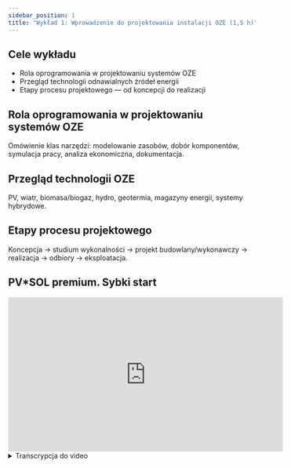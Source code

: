 ```yaml
---
sidebar_position: 1
title: "Wykład 1: Wprowadzenie do projektowania instalacji OZE (1,5 h)"
---
```

## Cele wykładu

- Rola oprogramowania w projektowaniu systemów OZE
- Przegląd technologii odnawialnych źródeł energii
- Etapy procesu projektowego — od koncepcji do realizacji

## Rola oprogramowania w projektowaniu systemów OZE

Omówienie klas narzędzi: modelowanie zasobów, dobór komponentów, symulacja pracy, analiza ekonomiczna, dokumentacja.

## Przegląd technologii OZE

PV, wiatr, biomasa/biogaz, hydro, geotermia, magazyny energii, systemy hybrydowe.

## Etapy procesu projektowego

Koncepcja → studium wykonalności → projekt budowlany/wykonawczy → realizacja → odbiory → eksploatacja.

## PV*SOL premium. Sybki start

<iframe width="560" height="315" src="https://www.youtube.com/embed/qg7CDJuqcdc" title="PV*SOL premium tutorial" frameborder="0" allow="accelerometer; autoplay; clipboard-write; encrypted-media; gyroscope; picture-in-picture" allowfullscreen></iframe>

<details>
<summary>Transcrypcja do video</summary>

00:00:01 - 00:00:43
Ten samouczek jest przeznaczony dla początkujących. Pokaże Ci podstawowe kroki projektowania systemu PV równoległego do dachu w PV*SOL premium. Przeprowadzi Cię od samego początku do końcowej symulacji. Po uruchomieniu PV*SOL zobaczysz stronę powitalną. Tutaj możesz rozpocząć nowy projekt lub otworzyć istniejący, bezpośrednio otworzyć jeden z ostatnich projektów albo zapoznać się z przykładami, aby zobaczyć możliwości PV*SOL. W tym samouczku rozpoczniemy nowy projekt. Klikając lewym przyciskiem myszy przycisk, przejdziemy do kolejnego kroku.

00:00:43 - 00:01:30
Zostaniemy przeniesieni do strony „Dane projektu". Zawsze możesz przełączać się między poszczególnymi krokami projektu, klikając lewym przyciskiem strzałki lub bezpośrednio przycisk szybkiego dostępu. Na tej stronie możesz dodać informacje o projekcie, które zostaną pokazane w końcowej prezentacji. Możliwe jest również dodanie logo firmy. Po zakończeniu możemy przejść do następnej strony. Najpierw wybieramy, jaki rodzaj systemu chcemy symulować. W tym samouczku użyjemy systemu PV podłączonego do sieci z odbiornikami elektrycznymi i magazynem energii. Dla dokładnych danych o nasłonecznieniu i temperaturze

00:01:30 - 00:02:30
możesz wybrać spośród ponad 8000 lokalizacji na całym świecie. Istnieje także możliwość tworzenia nowych lokalizacji w module danych klimatycznych MeteoSyn, klikając symbol globu. Użytkownicy PV*SOL premium mogą wybrać między dwoma opcjami projektowania: 2D i 3D. Klikając pole wyboru, możesz przełączać się między nimi. W tym samouczku zaplanujemy system 3D. W tym celu pozostawiamy domyślną opcję i przechodzimy do następnej strony. Na stronie „Zużycie" możesz zaimportować własny profil obciążenia lub wybrać istniejący. Kliknij „Dodaj zużycie", aby zobaczyć dostępne opcje.

00:02:36 - 00:03:18
Przechodzimy teraz do strony projektowania 3D. Otwieramy wizualizację 3D za pomocą przycisku „Edytuj". W nowym projekcie możemy wybrać spośród kilku opcji początkowych. Zaimportuj własny model 3D lub wybierz spośród gotowych struktur, które można później modyfikować. Możliwe jest również użycie map, zdjęć satelitarnych lub planów budynków, z których łatwo można wyciągnąć bryły. W tym samouczku wybieramy „Fragment mapy" z menu rozwijanego, a następnie klikamy „Nowy fragment mapy". W oknie dialogowym możemy wybrać

00:03:18 - 00:04:02
między różnymi dostawcami map, takimi jak Google, Bing lub lokalne serwisy. Wprowadzamy szczegóły adresu, powiększamy widok na budynek i klikamy „Wybierz". Skala i orientacja fragmentu mapy są przyjmowane automatycznie. Teraz kliknij przycisk „Start", aby rozpocząć projektowanie 3D. Wizualizacja 3D rozpoczyna się w widoku obiektów. Widzimy tu otwartą przestrzeń z wybranym fragmentem mapy w widoku z lotu ptaka. Opisy na krawędziach i kompas w prawym rogu pomagają w orientacji. Możemy teraz użyć narzędzia wielokąta 3D, aby

00:04:07 - 00:04:49
narysować obrys naszego budynku. W tym celu klikamy narożniki budynku zgodnie z ruchem wskazówek zegara i definiujemy powierzchnię bazową. Następnie naciskamy klawisz Enter, aby zakończyć rysowanie podstawy i narysować kalenicę. Potem naciskamy klawisz Escape, aby opuścić tryb rysowania. Następnie klikamy prawym przyciskiem myszy zaznaczony obszar. Tutaj mamy opcję ustawienia powierzchni jako pionowej. Kolejnym kliknięciem możemy wyciągnąć budynek jako obiekt 3D. Dach czterospadowy jest automatycznie rozpoznawany dzięki kalenicy. Niektóre parametry budynku, takie jak

00:04:49 - 00:05:39
wysokość okapu i kąt nachylenia dachu, można wprowadzić tutaj i zatwierdzić przyciskiem OK. Korzystając z menu rozwijanych u góry, możesz przeciągać i upuszczać dodatkowe obiekty, takie jak domy, drzewa i ściany. W tym projekcie dodamy dwa drzewa. Jeśli chcesz zmienić właściwości obiektów, po prostu kliknij je dwukrotnie i zmień wartości w oknie dialogowym. Teraz kopiujemy drzewo, klikając je prawym przyciskiem i wybierając kopiowanie. Następnie wybieramy wschodnią stronę dachu, klikamy prawym przyciskiem i wybieramy „Aktywuj". Najpierw definiujemy odległości od krawędzi dla

00:05:39 - 00:06:25
naszej powierzchni dachowej i wybieramy „Wartości standardowe dla systemu bez montażu". Obiekty zacieniające, takie jak kominy czy anteny satelitarne, są dostępne w menu jako gotowe modele do przeciągania i upuszczania. Możemy edytować te obiekty i wprowadzać odległości blokujące. Po zakończeniu modelowania otoczenia czas na dodanie modułów PV. Istnieją dwa różne sposoby instalacji modułów: „pokrycie modułami" i „montaż modułów". Oba można zastosować na dowolnym aktywnym obiekcie. Ponieważ chcemy zamontować moduły PV na dachu czterospadowym, użyjemy pokrycia równoległego do dachu.

00:06:33 - 00:07:33
Najpierw musimy wybrać moduł. Kliknij przycisk z zielonym znakiem plus i dodaj wybrany moduł z bazy danych. Nasz system jest teraz wyświetlany w lewym górnym rogu. Istnieją trzy sposoby umieszczania modułów na dachu. Możesz przeciągnąć i upuścić pojedynczy moduł. Możesz wypełnić obszar, przeciągając prostokąt myszką. Możesz też pokryć całą powierzchnię obiektu modułami. Teraz obliczamy częstotliwość zacienienia dla naszego dachu. Jeśli jakiś moduł jest zacieniony, możemy go usunąć.

00:07:33 - 00:08:21
Przechodzimy teraz do zachodniej części dachu, klikając strzałkę nad kalenicą. Ponownie wprowadzamy odległości od krawędzi w widoku obiektu, a następnie pokrywamy dach modułami. Kolejnym krokiem jest podłączenie naszych modułów PV do falownika. Odbywa się to w „Konfiguracji modułów". Możliwe jest podłączenie modułów z różnych obszarów i powierzchni. W tym przypadku mamy dwie powierzchnie dachowe, więc wybieramy opcję „Skonfiguruj wszystkie nieskonfigurowane moduły". W lewym górnym rogu zaznaczamy oba obszary dachu

00:08:21 - 00:09:09
i klikamy „Skonfiguruj obszary modułów razem". Widzimy, że mają one łączną moc około 13 kilowatów szczytowych. W „Wybór falownika" możemy wybrać falowniki, które chcemy wykorzystać do automatycznej konfiguracji, z bazy danych. Możemy na przykład filtrować według producenta falownika oraz według mocy. Zielone strzałki pokazują zakres dostępnych falowników. Klikając przycisk „Zaproponuj konfigurację", PV*SOL automatycznie obliczy najlepsze ustawienia spośród wybranych falowników.

00:09:09 - 00:10:03
W menu „Wybierz konfigurację" możesz także zobaczyć inne możliwe ustawienia. Oczywiście możesz również stworzyć własną konfigurację w głównym oknie. Kliknięcie przycisku OK zastosuje konfigurację do Twojego systemu. Wróciwszy do panelu projektowania 3D, możemy zobaczyć nasz falownik z dwoma MPPT. Poniżej możemy wybrać kierunek, punkt początkowy i przebieg układu stringów. Następnie możemy przeglądać i modyfikować układ stringów w widoku planu kabli. W ostatnim kroku zatwierdzamy dane. W następnym oknie kliknij „OK", aby

00:10:06 - 00:11:08
rozpocząć symulację zacienienia. Następnie przechodzimy do strony „System magazynowania energii". Najpierw wybieramy markę falownika. Następnie dodajemy kompatybilny system magazynowania. Strona „Przewody" pozwala określić całkowite straty w kablach lub wprowadzić bardziej szczegółowe informacje, np. długości przewodów lub symbole obwodów. Strona „Plany i części" pozwala wyświetlić, wydrukować i wyeksportować rysunek techniczny systemu. Możesz dodać legendę i pole rysunku oraz wyeksportować je do pliku PDF, PNG lub SVG. Na stronie „Analiza finansowa" możesz

00:11:08 - 00:12:03
zdefiniować aspekty finansowe projektu. Szczegółowe parametry można skonfigurować przyciskiem „Edytuj". Taryfy feed-in dla wielu krajów są zawarte w bazie danych. Oczywiście zawsze możesz dodać własne taryfy. Proces projektowania jest teraz zakończony i projekt można zasymulować. Aby to zrobić, kliknij przycisk szybkiego dostępu „Wyniki". Strona Wyniki zawiera różne tabele i wykresy do analizy i wizualizacji wyników symulacji. Wszystkie wyniki są podsumowane w konfigurowalnej prezentacji, którą można

00:12:04 - 00:12:34
wyeksportować do MS Word lub bezpośrednio do PDF. Dane surowe można także wyeksportować do MS Excel w celu dalszej edycji. To kończy nasze wprowadzenie. Dziękujemy za obejrzenie! Odwiedź naszą stronę internetową, aby pobrać bezpłatną 30-dniową wersję próbną i odkryć możliwości, jakie oferuje PV*SOL premium.

</details>